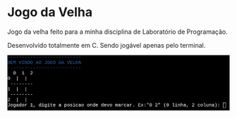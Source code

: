 # Jogo da Velha
Jogo da velha feito para a minha disciplina de Laboratório de Programação.

Desenvolvido totalmente em C. Sendo jogável apenas pelo terminal.


![Image](image.png)
